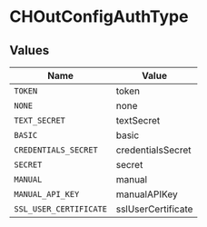 # CHOutConfigAuthType


## Values

| Name                   | Value                  |
| ---------------------- | ---------------------- |
| `TOKEN`                | token                  |
| `NONE`                 | none                   |
| `TEXT_SECRET`          | textSecret             |
| `BASIC`                | basic                  |
| `CREDENTIALS_SECRET`   | credentialsSecret      |
| `SECRET`               | secret                 |
| `MANUAL`               | manual                 |
| `MANUAL_API_KEY`       | manualAPIKey           |
| `SSL_USER_CERTIFICATE` | sslUserCertificate     |